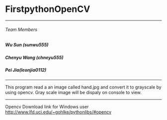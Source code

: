 # FirstpythonOpenCV
-----------------------------------------------------
###### Team Members
##### Wu Sun (sunwu555) 
##### Chenyu Wang (chneyu555)
##### Pei Jia(leonjia0112)


---
This program read a an image called hand.jpg and convert it to grayscale by using opencv. Gray scale image will be dispaly on console to view.

---
Opencv Download link for Windows user
http://www.lfd.uci.edu/~gohlke/pythonlibs/#opencv
